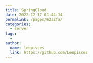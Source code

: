 ```yaml
---
title: SpringCloud
date: 2022-12-17 01:44:14
permalink: /pages/62a2fa/
categories:
  - server
tags:
  - 
author: 
  name: leopisces
  link: https://github.com/Leopisces
---
```

